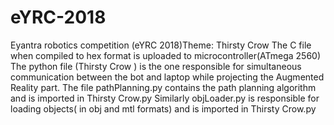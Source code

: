 # eYRC-2018
Eyantra robotics competition (eYRC 2018)Theme: Thirsty Crow 
The C file when compiled to hex format is uploaded to microcontroller(ATmega 2560)
The python file (Thirsty Crow ) is the one responsible for simultaneous communication
between the bot and laptop while projecting the Augmented Reality part.
The file pathPlanning.py contains the path planning algorithm and is imported in Thirsty Crow.py
Similarly objLoader.py is responsible for loading objects( in obj and mtl formats) and is imported in Thirsty Crow.py
